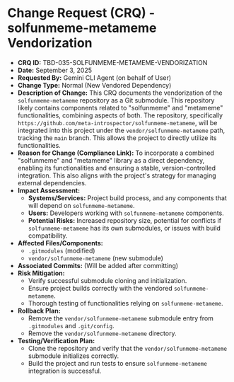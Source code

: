 # Change Request (CRQ) - solfunmeme-metameme Vendorization

*   **CRQ ID:** TBD-035-SOLFUNMEME-METAMEME-VENDORIZATION
*   **Date:** September 3, 2025
*   **Requested By:** Gemini CLI Agent (on behalf of User)
*   **Change Type:** Normal (New Vendored Dependency)
*   **Description of Change:**
    This CRQ documents the vendorization of the `solfunmeme-metameme` repository as a Git submodule. This repository likely contains components related to "solfunmeme" and "metameme" functionalities, combining aspects of both. The repository, specifically `https://github.com/meta-introspector/solfunmeme-metameme`, will be integrated into this project under the `vendor/solfunmeme-metameme` path, tracking the `main` branch. This allows the project to directly utilize its functionalities.
*   **Reason for Change (Compliance Link):**
    To incorporate a combined "solfunmeme" and "metameme" library as a direct dependency, enabling its functionalities and ensuring a stable, version-controlled integration. This also aligns with the project's strategy for managing external dependencies.
*   **Impact Assessment:**
    *   **Systems/Services:** Project build process, and any components that will depend on `solfunmeme-metameme`.
    *   **Users:** Developers working with `solfunmeme-metameme` components.
    *   **Potential Risks:** Increased repository size, potential for conflicts if `solfunmeme-metameme` has its own submodules, or issues with build compatibility.
*   **Affected Files/Components:**
    *   `.gitmodules` (modified)
    *   `vendor/solfunmeme-metameme` (new submodule)
*   **Associated Commits:** (Will be added after committing)
*   **Risk Mitigation:**
    *   Verify successful submodule cloning and initialization.
    *   Ensure project builds correctly with the vendored `solfunmeme-metameme`.
    *   Thorough testing of functionalities relying on `solfunmeme-metameme`.
*   **Rollback Plan:**
    *   Remove the `vendor/solfunmeme-metameme` submodule entry from `.gitmodules` and `.git/config`.
    *   Remove the `vendor/solfunmeme-metameme` directory.
*   **Testing/Verification Plan:**
    *   Clone the repository and verify that the `vendor/solfunmeme-metameme` submodule initializes correctly.
    *   Build the project and run tests to ensure `solfunmeme-metameme` integration is successful.
